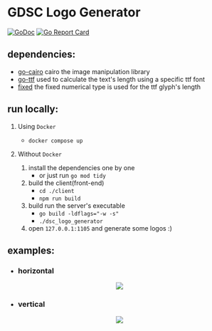 # GDSC Logo Generator 

[![GoDoc](https://godoc.org/github.com/mbaraa/dsc_logo_generator?status.png)](https://godoc.org/github.com/mbaraa/dsc_logo_generator) [![Go Report Card](https://goreportcard.com/badge/github.com/mbaraa/dsc_logo_generator)](https://goreportcard.com/report/github.com/mbaraa/dsc_logo_generator)

## dependencies:
- [go-cairo](https://github.com/ungerik/go-cairo) cairo the image manipulation library
- [go-ttf](https://godoc.org/github.com/golang/freetype/truetype) used to calculate the text's length using a specific ttf font
- [fixed](https://godoc.org/golang.org/x/image/math/fixed) the fixed numerical type is used for the ttf glyph's length

## run locally:
1. Using `Docker`
   - `docker compose up`
   
   
1. Without `Docker`
   1. install the dependencies one by one 
      - or just run `go mod tidy`
   1. build the client(front-end)
      - `cd ./client`
      - `npm run build`
   1. build run the server's executable
      - `go build -ldflags="-w -s"`
      - `./dsc_logo_generator`
   1. open `127.0.0.1:1105` and generate some logos :)

## examples:
- ### horizontal
<p align="center">
<img src="https://github.com/mbaraa/dsc_logo_generator/blob/main/res/example_horizontal.png" >
</p>

- ### vertical
<p align="center">
<img src="https://github.com/mbaraa/dsc_logo_generator/blob/main/res/example.png" >
</p>
